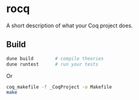 # rocq

A short description of what your Coq project does.

## Build

```bash
dune build        # compile theories
dune runtest      # run your tests
```

Or

```bash
coq_makefile -f _CoqProject -o Makefile
make
```
